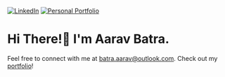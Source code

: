<!-- 
<README template to appear on GitHub user's Profile>
Copyright (C) 2024 Aarav Batra

This program is free software: you can redistribute it and/or modify
it under the terms of the GNU Affero General Public License as published
by the Free Software Foundation, either version 3 of the License, or
(at your option) any later version.

This program is distributed in the hope that it will be useful,
but WITHOUT ANY WARRANTY; without even the implied warranty of
MERCHANTABILITY or FITNESS FOR A PARTICULAR PURPOSE.  See the
GNU Affero General Public License for more details.

You should have received a copy of the GNU Affero General Public License
along with this program.  If not, see <https://www.gnu.org/licenses/>.
 -->
 
[![LinkedIn][LinkedIn]][LinkedIn-url]
[![Personal Portfolio][GitHub.io]][GitHub-url]

# Hi There!👋 I'm Aarav Batra.
Feel free to connect with me at batra.aarav@outlook.com. Check out my [portfolio](https://batra-aarav.github.io/)!

<!-- Badge Links -->
[LinkedIn]: https://img.shields.io/badge/LinkedIn-0a66c2?logo=linkedin&logoColor=fff&color=0a66c2
[LinkedIn-url]: https://www.linkedin.com/in/aarav-batra-a0abaa2a4
[GitHub.io]: https://img.shields.io/badge/Aarav%20Batra's%20Portfolio-2c2f33?logo=github&logoColor=fff&color=171515
[GitHub-url]: https://batra-aarav.github.io
